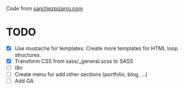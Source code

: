 Code from [sanchezpizarro.com](http://sanchezpizarro.com)

# TODO

- [x] Use mustache for templates. Create more templates for HTML loop structures.
- [x] Transform CSS from sass/_general.scss to SASS
- [ ] I8n
- [ ] Create menu for add other sections (portfolio, blog, ...)
- [ ] Add GA